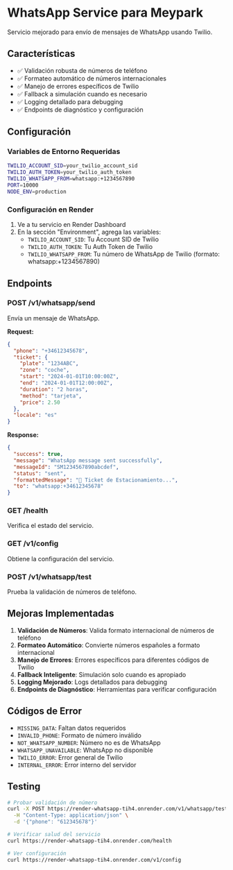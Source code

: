 # WhatsApp Service para Meypark

Servicio mejorado para envío de mensajes de WhatsApp usando Twilio.

## Características

- ✅ Validación robusta de números de teléfono
- ✅ Formateo automático de números internacionales
- ✅ Manejo de errores específicos de Twilio
- ✅ Fallback a simulación cuando es necesario
- ✅ Logging detallado para debugging
- ✅ Endpoints de diagnóstico y configuración

## Configuración

### Variables de Entorno Requeridas

```bash
TWILIO_ACCOUNT_SID=your_twilio_account_sid
TWILIO_AUTH_TOKEN=your_twilio_auth_token
TWILIO_WHATSAPP_FROM=whatsapp:+1234567890
PORT=10000
NODE_ENV=production
```

### Configuración en Render

1. Ve a tu servicio en Render Dashboard
2. En la sección "Environment", agrega las variables:
   - `TWILIO_ACCOUNT_SID`: Tu Account SID de Twilio
   - `TWILIO_AUTH_TOKEN`: Tu Auth Token de Twilio
   - `TWILIO_WHATSAPP_FROM`: Tu número de WhatsApp de Twilio (formato: whatsapp:+1234567890)

## Endpoints

### POST /v1/whatsapp/send
Envía un mensaje de WhatsApp.

**Request:**
```json
{
  "phone": "+34612345678",
  "ticket": {
    "plate": "1234ABC",
    "zone": "coche",
    "start": "2024-01-01T10:00:00Z",
    "end": "2024-01-01T12:00:00Z",
    "duration": "2 horas",
    "method": "tarjeta",
    "price": 2.50
  },
  "locale": "es"
}
```

**Response:**
```json
{
  "success": true,
  "message": "WhatsApp message sent successfully",
  "messageId": "SM1234567890abcdef",
  "status": "sent",
  "formattedMessage": "🎫 Ticket de Estacionamiento...",
  "to": "whatsapp:+34612345678"
}
```

### GET /health
Verifica el estado del servicio.

### GET /v1/config
Obtiene la configuración del servicio.

### POST /v1/whatsapp/test
Prueba la validación de números de teléfono.

## Mejoras Implementadas

1. **Validación de Números**: Valida formato internacional de números de teléfono
2. **Formateo Automático**: Convierte números españoles a formato internacional
3. **Manejo de Errores**: Errores específicos para diferentes códigos de Twilio
4. **Fallback Inteligente**: Simulación solo cuando es apropiado
5. **Logging Mejorado**: Logs detallados para debugging
6. **Endpoints de Diagnóstico**: Herramientas para verificar configuración

## Códigos de Error

- `MISSING_DATA`: Faltan datos requeridos
- `INVALID_PHONE`: Formato de número inválido
- `NOT_WHATSAPP_NUMBER`: Número no es de WhatsApp
- `WHATSAPP_UNAVAILABLE`: WhatsApp no disponible
- `TWILIO_ERROR`: Error general de Twilio
- `INTERNAL_ERROR`: Error interno del servidor

## Testing

```bash
# Probar validación de número
curl -X POST https://render-whatsapp-tih4.onrender.com/v1/whatsapp/test \
  -H "Content-Type: application/json" \
  -d '{"phone": "612345678"}'

# Verificar salud del servicio
curl https://render-whatsapp-tih4.onrender.com/health

# Ver configuración
curl https://render-whatsapp-tih4.onrender.com/v1/config
```
